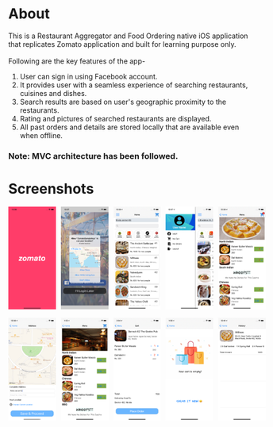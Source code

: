 # About
This is a Restaurant Aggregator and Food Ordering native iOS application that replicates Zomato application and built for learning purpose only.<br/>
<br/>Following are the key features of the app- <br/>
1. User can sign in using Facebook account.
2. It provides user with a seamless experience of searching restaurants, cuisines and dishes.
3. Search results are based on user's geographic proximity to the restaurants.
4. Rating and pictures of searched restaurants are displayed.
5. All past orders and details are stored locally that are available even when offline.

<h3>Note: MVC architecture has been followed.</h3>

# Screenshots
<div style="display:flex;" >
  <img  src="Screenshots/splash_screen.png" width="19%" >
  <img style="margin-left:10px;" src="Screenshots/loginScreen_asking_location.png" width="19%" >
  <img style="margin-left:10px;" src="Screenshots/searched_restaurants.png" width="19%" >
  <img style="margin-left:10px;" src="Screenshots/drawer.png" width="19%" >
  <img style="margin-left:10px;" src="Screenshots/menu.png" width="19%" >
</div>
<br/>
<div style="display:flex;" >
  <img  src="Screenshots/location.png" width="19%" >
  <img style="margin-left:10px;" src="Screenshots/restaurant_menu.png" width="19%" >
  <img style="margin-left:10px;" src="Screenshots/cart.png" width="19%" >
  <img style="margin-left:10px;" src="Screenshots/empty_cart.png" width="19%" >
  <img style="margin-left:10px;" src="Screenshots/history.png" width="19%" >
  
</div>
